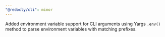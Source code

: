 ```yaml
---
"@redocly/cli": minor
---
```


Added environment variable support for CLI arguments using Yargs `.env()` method to parse environment variables with matching prefixes.
